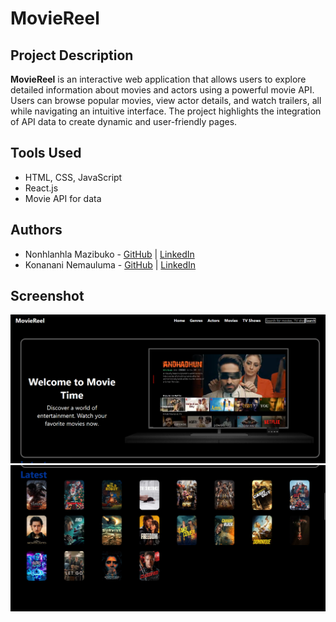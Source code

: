 # MovieReel

## Project Description
**MovieReel** is an interactive web application that allows users to explore detailed information about movies and actors using a powerful movie API. Users can browse popular movies, view actor details, and watch trailers, all while navigating an intuitive interface. The project highlights the integration of API data to create dynamic and user-friendly pages.

## Tools Used
- HTML, CSS, JavaScript
- React.js
- Movie API for data

## Authors
- Nonhlanhla Mazibuko - [GitHub](https://github.com/NonhlanhlaMazibuko) | [LinkedIn](https://www.linkedin.com/in/nonhlanhla-mazibuko-879636214/)
- Konanani Nemauluma - [GitHub](https://github.com/member1) | [LinkedIn](https://linkedin.com/in/member1)

## Screenshot
![Website Homepage](movie-project/public/home.png)
![Website Movie page](movie-project/public/movie.png)
